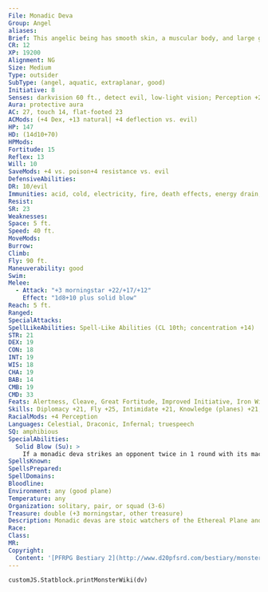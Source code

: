 ```yaml
---
File: Monadic Deva
Group: Angel
aliases: 
Brief: This angelic being has smooth skin, a muscular body, and large golden wings, and wields a large mace.
CR: 12
XP: 19200
Alignment: NG
Size: Medium
Type: outsider
SubType: (angel, aquatic, extraplanar, good)
Initiative: 8
Senses: darkvision 60 ft., detect evil, low-light vision; Perception +29
Aura: protective aura
AC: 27, touch 14, flat-footed 23
ACMods: (+4 Dex, +13 natural| +4 deflection vs. evil)
HP: 147
HD: (14d10+70)
HPMods: 
Fortitude: 15
Reflex: 13
Will: 10
SaveMods: +4 vs. poison+4 resistance vs. evil
DefensiveAbilities: 
DR: 10/evil
Immunities: acid, cold, electricity, fire, death effects, energy drain, petrification
Resist: 
SR: 23
Weaknesses: 
Space: 5 ft.
Speed: 40 ft.
MoveMods: 
Burrow: 
Climb: 
Fly: 90 ft.
Maneuverability: good
Swim: 
Melee: 
  - Attack: "+3 morningstar +22/+17/+12"
    Effect: "1d8+10 plus solid blow"
Reach: 5 ft.
Ranged: 
SpecialAttacks: 
SpellLikeAbilities: Spell-Like Abilities (CL 10th; concentration +14)  Constant-detect evil   At Will-aid, charm monster (DC 18, elementals only), discern lies (DC 18), dispel evil (DC 19), dispel magic, holy smite (DC 18), invisibility (self only), plane shift (DC 19), remove curse, remove disease, remove fear   3/day-cure serious wounds, holy word (DC 21), mirror image   1/day-heal, hold monster (DC 19), holy aura (DC 22)
STR: 21
DEX: 19
CON: 18
INT: 19
WIS: 18
CHA: 19
BAB: 14
CMB: 19
CMD: 33
Feats: Alertness, Cleave, Great Fortitude, Improved Initiative, Iron Will, Power Attack, Toughness
Skills: Diplomacy +21, Fly +25, Intimidate +21, Knowledge (planes) +21, Knowledge (religion) +21, Perception +29, Sense Motive +25, Stealth +21, Survival +21, Swim +27
RacialMods: +4 Perception
Languages: Celestial, Draconic, Infernal; truespeech
SQ: amphibious
SpecialAbilities:
  Solid Blow (Su): >
    If a monadic deva strikes an opponent twice in 1 round with its mace, that creature takes an extra 1d8+10 points of damage.
SpellsKnown: 
SpellsPrepared: 
SpellDomains: 
Bloodline: 
Environment: any (good plane)
Temperature: any
Organization: solitary, pair, or squad (3-6)
Treasure: double (+3 morningstar, other treasure)
Description: Monadic devas are stoic watchers of the Ethereal Plane and the Elemental Planes. They search those planes for fiendish enclaves, battle evil planar monsters such as xills, and act  as celestial liaisons to the genies and elementals. They have been known to broker temporary peace between warring elemental factions, often using their inherent magic to end hostilities long enough for negotiations to take place. In the armies of the good planes, they are leaders and officers, and after centuries of service to a deity, they may be transformed into astral devas.  Monadic devas like giving their maces names and proudly announcing them in battle with evil foes. Many of these weapons have seen battle for thousands of years and are quite battered. Younger devas may lend their weapons to good churches on the Material Plane so they can be used by great mortal heroes, though the angels eventually reclaim them after no more than a year and a day.  A monadic deva is 7 feet tall and weighs 220 pounds.
Race: 
Class: 
MR: 
Copyright:
  Content: '[PFRPG Bestiary 2](http://www.d20pfsrd.com/bestiary/monster-listings/outsiders/angel/angel-monadic-deva)'
---
```

```dataviewjs
customJS.Statblock.printMonsterWiki(dv)
```

